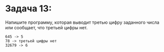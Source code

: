 # Задача 13:

  Напишите программу, которая выводит третью цифру заданного числа или сообщает, что третьей цифры нет.

```
645 -> 5
78 -> третьей цифры нет
32679 -> 6

```
